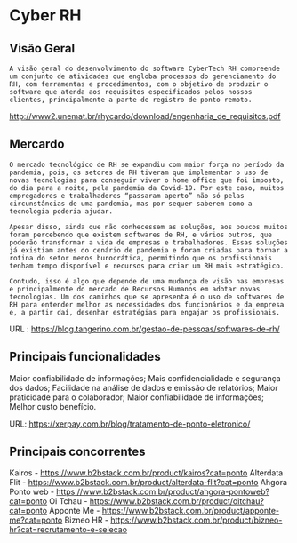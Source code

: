 # Cyber RH #

## Visão Geral ##

	A visão geral do desenvolvimento do software CyberTech RH compreende um conjunto de atividades que engloba processos do gerenciamento do RH, com ferramentas e procedimentos, com o objetivo de produzir o software que atenda aos requisitos especificados pelos nossos clientes, principalmente a parte de registro de ponto remoto. 

http://www2.unemat.br/rhycardo/download/engenharia_de_requisitos.pdf

## Mercardo ##

	O mercado tecnológico de RH se expandiu com maior força no período da pandemia, pois, os setores de RH tiveram que implementar o uso de novas tecnologias para conseguir viver o home office que foi imposto, do dia para a noite, pela pandemia da Covid-19. Por este caso, muitos empregadores e trabalhadores “passaram aperto” não só pelas circunstâncias de uma pandemia, mas por sequer saberem como a tecnologia poderia ajudar.

	Apesar disso, ainda que não conhecessem as soluções, aos poucos muitos foram percebendo que existem softwares de RH, e vários outros, que poderão transformar a vida de empresas e trabalhadores. Essas soluções já existiam antes do cenário de pandemia e foram criadas para tornar a rotina do setor menos burocrática, permitindo que os profissionais tenham tempo disponível e recursos para criar um RH mais estratégico.

	Contudo, isso é algo que depende de uma mudança de visão nas empresas e principalmente do mercado de Recursos Humanos em adotar novas tecnologias. Um dos caminhos que se apresenta é o uso de softwares de RH para entender melhor as necessidades dos funcionários e da empresa e, a partir daí, desenhar estratégias para engajar os profissionais.

URL : https://blog.tangerino.com.br/gestao-de-pessoas/softwares-de-rh/


## Principais funcionalidades ##

Maior confiabilidade de informações;
 Mais confidencialidade e segurança dos dados;
 Facilidade na análise de dados e emissão de relatórios;
 Maior praticidade para o colaborador;
 Maior confiabilidade de informações;
 Melhor custo benefício.

URL: https://xerpay.com.br/blog/tratamento-de-ponto-eletronico/

## Principais concorrentes ##

Kairos - https://www.b2bstack.com.br/product/kairos?cat=ponto
Alterdata Flit - https://www.b2bstack.com.br/product/alterdata-flit?cat=ponto
Ahgora Ponto web - https://www.b2bstack.com.br/product/ahgora-pontoweb?cat=ponto
Oi Tchau - https://www.b2bstack.com.br/product/oitchau?cat=ponto
Apponte Me - https://www.b2bstack.com.br/product/apponte-me?cat=ponto
Bizneo HR - https://www.b2bstack.com.br/product/bizneo-hr?cat=recrutamento-e-selecao











